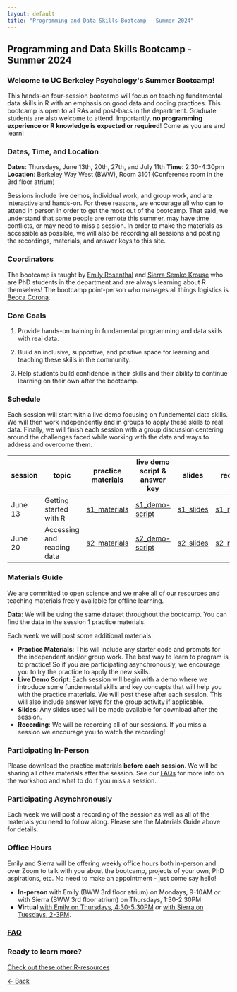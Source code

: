 ```yaml
---
layout: default
title: "Programming and Data Skills Bootcamp - Summer 2024"
---
```


## Programming and Data Skills Bootcamp - Summer 2024
### Welcome to UC Berkeley Psychology's Summer Bootcamp! 
This hands-on four-session bootcamp will focus on teaching fundamental data skills in R with an emphasis on good data and coding practices. This bootcamp is open to all RAs and post-bacs in the department. Graduate students are also welcome to attend. Importantly, **no programming experience or R knowledge is expected or required**! Come as you are and learn!  
  
### Dates, Time, and Location
**Dates**: Thursdays, June 13th, 20th, 27th, and July 11th
**Time**: 2:30-4:30pm  
**Location**: Berkeley Way West (BWW), Room 3101 (Conference room in the 3rd floor atrium)  
  
Sessions include live demos, individual work, and group work, and are interactive and hands-on. For these reasons, we encourage all who can to attend in person in order to get the most out of the bootcamp. That said, we understand that some people are remote this summer, may have time conflicts, or may need to miss a session. In order to make the materials as accessible as possible, we will also be recording all sessions and posting the recordings, materials, and answer keys to this site.   

### Coordinators
The bootcamp is taught by [Emily Rosenthal](https://hinshawsubdomain.dreamhosters.com/?page_id=26) and [Sierra Semko Krouse](https://www.sierrasemko.com/) who are PhD students in the department and are always learning about R themselves! The bootcamp point-person who manages all things logistics is [Becca Corona](https://bsil.berkeley.edu/people/). 

### Core Goals
1) Provide hands-on training in fundamental programming and data skills with real data.  
  
2) Build an inclusive, supportive, and positive space for learning and teaching these skills in the community. 
  
3) Help students build confidence in their skills and their ability to continue learning on their own after the bootcamp.

### Schedule

Each session will start with a live demo focusing on fundemental data skills. We will then work independently and in groups to apply these skills to real data. Finally, we will finish each session with a group discussion centering around the challenges faced while working with the data and ways to address and overcome them. 


| session | topic | practice materials |live demo script & answer key |slides | recording | 
| ------|-------|------- |  ------|-------|-------|
| June 13 |Getting started with R|[s1_materials](s1_materials.zip)|[s1_demo-script](session1/s1_my-first-script_2024.R)|[s1_slides](session1/bootcamp_session1_2024.pdf)|[s1_recording](https://drive.google.com/file/d/1meQKQqOVKdtzpu37rfc1zL_eURI3ozFf/view?usp=sharing)|
| June 20 |Accessing and reading data|[s2_materials](s2_materials.zip)|[s2_demo-script](session2/session2_starter-code_2024.R)|[s2_slides](session2/bootcamp_slides_session2_2024.pptx.pdf)|[s2_recording]()|

### Materials Guide
We are committed to open science and we make all of our resources and teaching materials freely available for offline learning.

**Data**: We will be using the same dataset throughout the bootcamp. You can find the data in the session 1 practice materials.   

Each week we will post some additional materials: 

* **Practice Materials**: This will include any starter code and prompts for the independent and/or group work. The best way to learn to program is to practice! So if you are participating asynchronously, we encourage you to try the practice to apply the new skills. 
* **Live Demo Script**: Each session will begin with a demo where we introduce some fundemental skills and key concepts that will help you with the practice materials. We will post these after each session. This will also include answer keys for the group activity if applicable. 
* **Slides**: Any slides used will be made available for download after the session. 
* **Recording**: We will be recording all of our sessions. If you miss a session we encourage you to watch the recording! 

### Participating In-Person
Please download the practice materials **before each session**. We will be sharing all other materials after the session.
See our [FAQs](https://ucb-psychology-quack.github.io/site/Bootcamp_2024/FAQs) for more info on the workshop and what to do if you miss a session. 

### Participating Asynchronously 
Each week we will post a recording of the session as well as all of the materials you need to follow along. Please see the Materials Guide above for details. 

### Office Hours
Emily and Sierra will be offering weekly office hours both in-person and over Zoom to talk with you about the bootcamp, projects of your own, PhD aspirations, etc. No need to make an appointment - just come say hello! 
* **In-person** with Emily (BWW 3rd floor atrium) on Mondays, 9-10AM *or* with Sierra (BWW 3rd floor atrium) on Thursdays, 1:30-2:30PM
* **Virtual** [with Emily on Thursdays, 4:30-5:30PM](https://berkeley.zoom.us/j/95755031386?pwd=UZG7jswVCEFF8xlFyqnArUObQzNQEE.1) *or* [with Sierra on Tuesdays, 2-3PM](https://berkeley.zoom.us/j/8953647598).

### [FAQ](https://ucb-psychology-quack.github.io/site/Bootcamp_2024/FAQs)

### Ready to learn more?
[Check out these other R-resources](https://ucb-psychology-quack.github.io/site/resources/r-resources)

[<- Back](https://ucb-psychology-quack.github.io/site)
